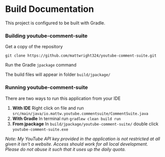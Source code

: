 Build Documentation
=

This project is configured to be built with Gradle.

### Building youtube-comment-suite

Get a copy of the repository

```
git clone https://github.com/mattwright324/youtube-comment-suite.git
```

Run the Gradle `jpackage` command

The build files will appear in folder `build/jpackage/`


### Running youtube-comment-suite

There are two ways to run this application from your IDE

1. **With IDE** Right click on file and run `src/main/java/io.mattw.youtube.commentsuite/CommentSuite.java`
2. **With Gradle** In terminal run `gradlew clean build run`
3. **From jpackage** In `build/jpackage/youtube-comment-suite/` double click `youtube-comment-suite.exe`

*Note: My YouTube API key provided in the application is not restricted at all given it isn't a website.
Access should work for all local development. Please do not abuse it such that it uses up the daily quota.*
